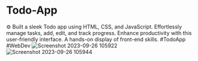 # Todo-App
⚙️ Built a sleek Todo app using HTML, CSS, and JavaScript. Effortlessly manage tasks, add, edit, and track progress. Enhance productivity with this user-friendly interface. A hands-on display of front-end skills. #TodoApp #WebDev
![Screenshot 2023-09-26 105922](https://github.com/shashisk20/Todo-App/assets/75231864/9110ffdc-7082-4633-9fe8-f8469926d1af)
![Screenshot 2023-09-26 105944](https://github.com/shashisk20/Todo-App/assets/75231864/c057dc86-8325-4819-8ebb-3a2358fca3d3)

